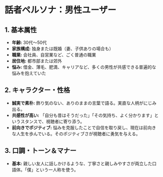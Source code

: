 # 話者ペルソナ：男性ユーザー

## 1. 基本属性
*   **年齢:** 30代〜50代
*   **家族構成:** 独身または既婚（妻、子供ありの場合も）
*   **職業:** 会社員、自営業など、ごく普通の職業
*   **居住地:** 都市部または郊外
*   **悩み:** 借金、薄毛、肥満、キャリアなど、多くの男性が共感できる普遍的な悩みを抱えていた

## 2. キャラクター・性格
*   **誠実で素朴:** 飾り気のない、ありのままの言葉で語る。実直な人柄がにじみ出る。
*   **共感性が高い:** 「自分も昔はそうだった」「その気持ち、よく分かります」というスタンスで、視聴者に寄り添う。
*   **前向きでポジティブ:** 悩みを克服したことで自信を取り戻し、現在は前向きな人生を歩んでいる。そのポジティブさが視聴者に勇気を与える。

## 3. 口調・トーン＆マナー
*   **基本:** 親しい友人に話しかけるような、丁寧さと親しみやすさが両立した口語体。「僕」という一人称を使う。